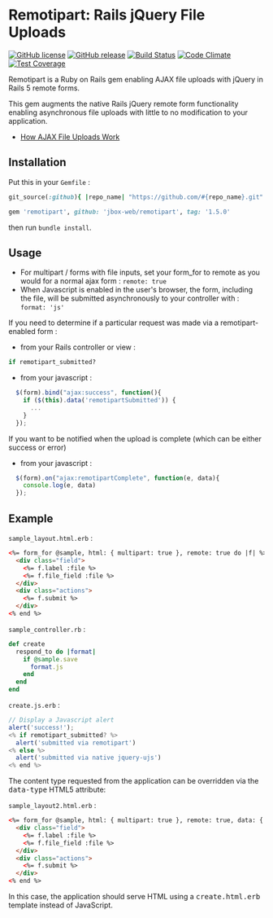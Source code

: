# Remotipart: Rails jQuery File Uploads

[![GitHub license](https://img.shields.io/github/license/jbox-web/remotipart.svg)](https://github.com/jbox-web/remotipart/blob/master/LICENSE)
[![GitHub release](https://img.shields.io/github/release/jbox-web/remotipart.svg)](https://github.com/jbox-web/remotipart/releases/latest)
[![Build Status](https://travis-ci.com/jbox-web/remotipart.svg?branch=master)](https://travis-ci.com/jbox-web/remotipart)
[![Code Climate](https://codeclimate.com/github/jbox-web/remotipart/badges/gpa.svg)](https://codeclimate.com/github/jbox-web/remotipart)
[![Test Coverage](https://codeclimate.com/github/jbox-web/remotipart/badges/coverage.svg)](https://codeclimate.com/github/jbox-web/remotipart/coverage)

Remotipart is a Ruby on Rails gem enabling AJAX file uploads with jQuery in Rails 5 remote forms.

This gem augments the native Rails jQuery remote form functionality enabling asynchronous file uploads with little to no modification to your application.

* [How AJAX File Uploads Work](http://www.alfajango.com/blog/ajax-file-uploads-with-the-iframe-method/)

## Installation

Put this in your `Gemfile` :

```ruby
git_source(:github){ |repo_name| "https://github.com/#{repo_name}.git" }

gem 'remotipart', github: 'jbox-web/remotipart', tag: '1.5.0'
```

then run `bundle install`.


## Usage

* For multipart / forms with file inputs, set your form_for to remote as you would for a normal ajax form : `remote: true`
* When Javascript is enabled in the user's browser, the form, including the file, will be submitted asynchronously to your controller with : `format: 'js'`

If you need to determine if a particular request was made via a remotipart-enabled form :

* from your Rails controller or view :

```ruby
if remotipart_submitted?
```

* from your javascript :

```javascript
  $(form).bind("ajax:success", function(){
    if ($(this).data('remotipartSubmitted')) {
      ...
    }
  });
```

If you want to be notified when the upload is complete (which can be either success or error)

* from your javascript :

```javascript
  $(form).on("ajax:remotipartComplete", function(e, data){
    console.log(e, data)
  });
```


## Example

`sample_layout.html.erb` :

```html
<%= form_for @sample, html: { multipart: true }, remote: true do |f| %>
  <div class="field">
    <%= f.label :file %>
    <%= f.file_field :file %>
  </div>
  <div class="actions">
    <%= f.submit %>
  </div>
<% end %>
```

`sample_controller.rb` :

```ruby
def create
  respond_to do |format|
    if @sample.save
      format.js
    end
  end
end
```

`create.js.erb` :

```javascript
// Display a Javascript alert
alert('success!');
<% if remotipart_submitted? %>
  alert('submitted via remotipart')
<% else %>
  alert('submitted via native jquery-ujs')
<% end %>
```

The content type requested from the application can be overridden via the <tt>data-type</tt> HTML5 attribute:

`sample_layout2.html.erb` :

```html
<%= form_for @sample, html: { multipart: true }, remote: true, data: { type: :html } do |f| %>
  <div class="field">
    <%= f.label :file %>
    <%= f.file_field :file %>
  </div>
  <div class="actions">
    <%= f.submit %>
  </div>
<% end %>
```

In this case, the application should serve HTML using a <tt>create.html.erb</tt> template instead of JavaScript.
